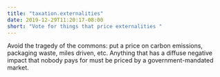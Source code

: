 ```yaml
---
title: "taxation.externalities"
date: 2019-12-29T11:20:17-08:00
short: "Vote for things that price externalities "
---
```


Avoid the tragedy of the commons: put a price on carbon emissions, packaging
waste, miles driven, etc. Anything that has a diffuse negative impact that
nobody pays for must be priced by a government-mandated market.
